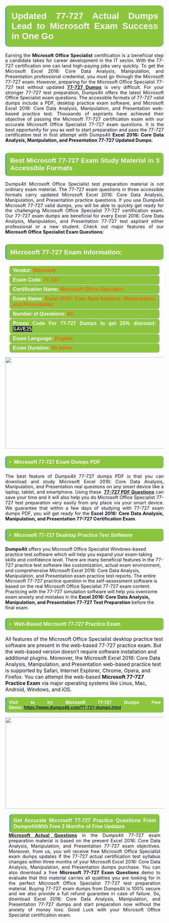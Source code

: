 
<h1 style="text-align: justify;"><span style="font-family:Arial,Helvetica,sans-serif;"><strong><span style="display: block; color: #FFFFFF; background: #8cc63f; border: 0.5px solid #AED6F1; border-left: 3px solid #3498DB; padding: .6em; border-radius: 0.5em;">Updated 77-727 Actual Dumps Lead to Microsoft Exam Success in One Go </span></strong></span></h1>

<p style="margin: 0in 0.0001pt; text-align: justify;"><span style="font-size:11pt"><span style="line-height:115%"><span sans-serif="" style="font-family:Calibri,"><span style="color:#0e101a">Earning the <strong>Microsoft Office Specialist</strong> certification is a beneficial step a candidate takes for career development in the IT sector. With the 77-727 certification one can land high-paying jobs very quickly. To get the Microsoft Excel 2016: Core Data Analysis, Manipulation, and Presentation professional credential, you must go through the Microsoft 77-727 exam. However, preparing for the Microsoft Office Specialist 77-727 test without updated </span><strong><span calibri="" style="font-family:"><span style="color:red"><a href="https://www.dumps4it.com/77-727-dumps.html">77-727 Dumps</a></span></span></strong><span style="color:#0e101a"> is very difficult. For your stronger 77-727 test preparation, Dumps4it offers the latest Microsoft Office Specialist exam questions. The accessible formats of 77-727 valid dumps include a PDF, desktop practice exam software, and Microsoft Excel 2016: Core Data Analysis, Manipulation, and Presentation web-based practice test. Thousands of aspirants have achieved their objective of passing the Microsoft 77-727 certification exam with our accurate Microsoft Office Specialist 77-727 exam questions. It is the best opportunity for you as well to start preparation and pass the 77-727 certification test in first attempt with Dumps4it <strong>Excel 2016: Core Data Analysis, Manipulation, and Presentation 77-727 Updated Dumps</strong>.</span></span></span></span></p>

<h2 style="text-align: justify;"><span style="font-family:Arial,Helvetica,sans-serif;"><strong><span style="display: block; color: #FFFFFF; background: #8cc63f; border: 0.5px solid #AED6F1; border-left: 3px solid #3498DB; padding: .6em; border-radius: 0.5em;">Best Microsoft 77-727 Exam Study Material in 3 Accessible Formats</span></strong></span></h2>

<p style="text-align: justify;"><span style="font-size:11pt"><span style="line-height:115%"><span sans-serif="" style="font-family:Calibri,"><span style="color:#0e101a">Dumps4it Microsoft Office Specialist test preparation material is not ordinary exam material. The 77-727 exam questions in three accessible formats carry updated Microsoft Excel 2016: Core Data Analysis, Manipulation, and Presentation practice questions. If you use Dumps4it Microsoft 77-727 valid dumps, you will be able to quickly get ready for the challenging Microsoft Office Specialist 77-727 certification exam. Our 77-727 exam dumps are beneficial for every Excel 2016: Core Data Analysis, Manipulation, and Presentation 77-727 test aspirant either professional or a new student. Check out major features of our <strong>Microsoft Office Specialist Exam Questions</strong>:</span></span></span></span><span style="font-size:11pt"><span style="line-height:normal"><span sans-serif="" style="font-family:Calibri,"><span style="font-size:12.0pt"><span style="color:#0e101a"><span style="font-size:12pt"><span new="" roman="" style="font-family:" times=""><span calibri="" style="font-family:"><span style="color:#0e101a"><span style="font-size:14px;"> </span></span></span></span></span></span></span></span></span></span></p>

<h2 style="text-align: justify;"><span style="font-family:Arial,Helvetica,sans-serif;"><strong><span style="display: block; color: #FFFFFF; background: #8cc63f; border: 0.5px solid #AED6F1; border-left: 3px solid #3498DB; padding: .6em; border-radius: 0.5em;">Microsoft 77-727 Exam Information:</span></strong></span></h2>

<div style="margin: 0cm 10pt; background: rgb(140, 198, 63); border: 1px solid rgb(204, 204, 204); padding: 5px 10px; border-radius: 0.5em; text-align: justify;"><span style="font-family:Arial,Helvetica,sans-serif;"><span style="font-size: 11pt;"><span style="line-height: normal;"><strong><span style="font-size: 12.0pt;"><span style="color: #FFFFFF;">Vendor:</span> <span style="color: #FF6106;">Microsoft</span></span></strong></span></span></span></div>

<div style="margin: 0cm 10pt; background: rgb(140, 198, 63); border: 1px solid rgb(204, 204, 204); padding: 5px 10px; border-radius: 0.5em; text-align: justify;"><span style="font-family:Arial,Helvetica,sans-serif;"><span style="font-size: 11pt;"><span style="line-height: normal;"><strong><span style="font-size: 12.0pt;"><span style="color: #FFFFFF;">Exam Code:</span> <span style="color: #FF6106;">77-727</span></span></strong></span></span></span></div>

<div style="margin: 0cm 10pt; background: rgb(140, 198, 63); border: 1px solid rgb(204, 204, 204); padding: 5px 10px; border-radius: 0.5em; text-align: justify;"><span style="font-family:Arial,Helvetica,sans-serif;"><span style="font-size: 11pt;"><span style="line-height: normal;"><strong><span style="font-size: 12.0pt;"><span style="color: #FFFFFF;">Certification Name:</span> <span style="color: #FF6106;">Microsoft Office Specialist</span></span></strong></span></span></span></div>

<div style="margin: 0cm 10pt; background: rgb(140, 198, 63); border: 1px solid rgb(204, 204, 204); padding: 5px 10px; border-radius: 0.5em; text-align: justify;"><span style="font-family:Arial,Helvetica,sans-serif;"><span style="font-size: 11pt;"><span style="line-height: normal;"><strong><span style="font-size: 12.0pt;"><span style="color: #FFFFFF;">Exam Name:</span> <span style="color: #FF6106;">Excel 2016: Core Data Analysis, Manipulation, and Presentation</span></span></strong></span></span></span></div>

<div style="margin: 0cm 10pt; background: rgb(140, 198, 63); border: 1px solid rgb(204, 204, 204); padding: 5px 10px; border-radius: 0.5em; text-align: justify;"><span style="font-family:Arial,Helvetica,sans-serif;"><span style="font-size: 11pt;"><span style="line-height: normal;"><strong><span style="font-size: 12.0pt;"><span style="color: #FFFFFF;">Number of Questions: </span><span style="color: #FF6106;">60</span></span></strong></span></span></span></div>

<div style="margin: 0cm 10pt; background: rgb(140, 198, 63); border: 1px solid rgb(204, 204, 204); padding: 5px 10px; border-radius: 0.5em; text-align: justify;"><span style="font-family:Arial,Helvetica,sans-serif;"><span style="font-size: 11pt;"><span style="line-height: normal;"><strong><span style="font-size: 12.0pt;"><span style="color: #FFFFFF;">Promo Code For 77-727 Dumps to get 25% discount: </span><span style="color:#FFFFFF;"><span style="background-color:#000000;">SAVE25</span></span></span></strong></span></span></span></div>

<div style="margin: 0cm 10pt; background: rgb(140, 198, 63); border: 1px solid rgb(204, 204, 204); padding: 5px 10px; border-radius: 0.5em; text-align: justify;"><span style="font-family:Arial,Helvetica,sans-serif;"><span style="font-size: 11pt;"><span style="line-height: normal;"><strong><span style="font-size: 12.0pt;"><span style="color: #FFFFFF;">Exam Language:</span> <span style="color: #FF6106;">English</span></span></strong></span></span></span></div>

<div style="margin: 0cm 10pt; background: rgb(140, 198, 63); border: 1px solid rgb(204, 204, 204); padding: 5px 10px; border-radius: 0.5em; text-align: justify;"><span style="font-family:Arial,Helvetica,sans-serif;"><span style="font-size: 11pt;"><span style="line-height: normal;"><strong><span style="font-size: 12.0pt;"><span style="color: #FFFFFF;">Exam Duration: </span><span style="color: #FF6106;">90 mints</span></span></strong></span></span></span></div>

<p style="text-align: center;"><a href="https://www.dumps4it.com/77-727-dumps.html"><img src="https://i.imgur.com/a474NNd.jpg" style="height: 290px; width: 700px;" /></a></p>

<h3 style="text-align: justify;"><span style="font-family:Arial,Helvetica,sans-serif;"><strong><span style="display: block; color: #FFFFFF; background: #8cc63f; border: 0.5px solid #AED6F1; border-left: 3px solid #3498DB; padding: .6em; border-radius: 0.5em;">•  Microsoft 77-727 Exam Dumps PDF</span></strong></span></h3>

<p style="text-align:justify; margin-right:0in; margin-left:0in"><span style="font-size:11pt"><span style="line-height:115%"><span sans-serif="" style="font-family:Calibri,"><span style="color:#0e101a">The best feature of Dumps4it 77-727 dumps PDF is that you can download and study Microsoft Excel 2016: Core Data Analysis, Manipulation, and Presentation real questions on any smart device like a laptop, tablet, and smartphone. Using these <strong> <a href="https://www.dumps4it.com/77-727-dumps.html">77-727 PDF Questions</a></strong> can save your time and it will also help you do Microsoft Office Specialist 77-727 test preparation very easily from any place via your smart device. We guarantee that within a few days of studying with 77-727 exam dumps PDF, you will get ready for the <strong>Excel 2016: Core Data Analysis, Manipulation, and Presentation 77-727 Certification Exam</strong>.</span></span></span></span></p>

<h3 style="text-align: justify;"><span style="font-family:Arial,Helvetica,sans-serif;"><strong><span style="display: block; color: #FFFFFF; background: #8cc63f; border: 0.5px solid #AED6F1; border-left: 3px solid #3498DB; padding: .6em; border-radius: 0.5em;">•  Microsoft 77-727 Desktop Practice Test Software </span></strong></span></h3>

<p><span style="font-size:11pt"><span style="line-height:115%"><span sans-serif="" style="font-family:Calibri,"><span style="color:#0e101a"><strong>Dumps4it</strong> offers you Microsoft Office Specialist Windows-based practice test software which will help you expand your exam-taking skills and confidence level. There are many beneficial features in the 77-727 practice test software like customization, actual exam environment, and comprehensive Microsoft Excel 2016: Core Data Analysis, Manipulation, and Presentation exam practice test reports. The entire Microsoft 77-727 practice question in the self-assessment software is based on the real Microsoft Office Specialist 77-727 exam content. Practicing with the 77-727 simulation software will help you overcome exam anxiety and mistakes in the <strong>Excel 2016: Core Data Analysis, Manipulation, and Presentation 77-727 Test Preparation</strong> before the final exam.</span></span></span></span></p>

<h3 style="text-align: justify;"><span style="font-family:Arial,Helvetica,sans-serif;"><strong><span style="display: block; color: #FFFFFF; background: #8cc63f; border: 0.5px solid #AED6F1; border-left: 3px solid #3498DB; padding: .6em; border-radius: 0.5em;">•  Web-Based Microsoft 77-727 Practice Exam </span></strong></span></h3>

<p><span style="font-size:12pt"><span new="" roman="" style="font-family:" times=""><span calibri="" style="font-family:"><span style="color:#0e101a">All features of the Microsoft Office Specialist desktop practice test software are present in the web-based 77-727 practice exam. But the web-based version doesn’t require software installation and additional plugins. Moreover, the Microsoft Excel 2016: Core Data Analysis, Manipulation, and Presentation web-based practice test is supported by Safari, Internet Explorer, Chrome, Opera, and Firefox. You can attempt the web-based <strong>Microsoft 77-727 Practice Exam</strong> via major operating systems like Linux, Mac, Android, Windows, and iOS.</span></span></span></span></p>

<p style="text-align:justify; margin-right:0in; margin-left:0in"><span style="font-family:Arial,Helvetica,sans-serif;"><strong><span style="display: block; color: #FFFFFF; background: #8cc63f; border: 0.5px solid #AED6F1; border-left: 3px solid #3498DB; padding: .6em; border-radius: 0.5em;"><span ms="" trebuchet="">Visit to try Microsoft 77-727 Dumps Free Demo: </span><a href="https://www.dumps4it.com/77-727-dumps.html" ms="" trebuchet="">https://www.dumps4it.com/77-727-dumps.html</a></span></strong></span></p>

<p style="margin: 0in 0.0001pt; text-align: center;"><a href="https://www.dumps4it.com/77-727-dumps.html"><img src="https://i.imgur.com/tHvwmqt.jpg" style="height: 290px; width: 700px;" /></a></p>

<p style="margin: 0in 0.0001pt; text-align: center;"> </p>

<h3 style="margin: 0in 10pt; text-align: justify;"><span style="font-family:Arial,Helvetica,sans-serif;"><strong><span style="display: block; color: #FFFFFF; background: #8cc63f; border: 0.5px solid #AED6F1; border-left: 3px solid #3498DB; padding: .6em; border-radius: 0.5em;">Get Accurate Microsoft 77-727 Practice Questions From Dumps4itWith Free 3 Months of Free Updates</span></strong></span></h3>

<p style="text-align:justify; margin:0in 8pt"><span style="font-size:11pt"><span style="line-height:115%"><span sans-serif="" style="font-family:Calibri,"><span style="color:#0e101a"><a href="https://www.dumps4it.com/microsoft-real-exams.html"><strong>Microsoft Actual Questions</strong></a> in the Dumps4it 77-727 exam preparation material is based on the present Excel 2016: Core Data Analysis, Manipulation, and Presentation 77-727 exam objectives. Moreover, from us, you will receive free Microsoft Office Specialist exam dumps updates if the 77-727 actual certification test syllabus changes within three months of your Microsoft Excel 2016: Core Data Analysis, Manipulation, and Presentation dumps purchase. You can also download a free<strong> Microsoft 77-727 Exam Questions</strong> demo to evaluate that this material carries all qualities you are looking for in the perfect Microsoft Office Specialist 77-727 test preparation material. Buying 77-727 exam dumps from Dumps4it is 100% secure and we also provide a full refund guarantee in case of failure. So, download Excel 2016: Core Data Analysis, Manipulation, and Presentation 77-727 dumps and start preparation now without the anxiety of money loss. Good Luck with your Microsoft Office Specialist certification exam.</span></span></span></span></p>
<gdiv></gdiv><gdiv></gdiv><gdiv></gdiv><gdiv></gdiv><gdiv></gdiv><gdiv></gdiv><gdiv></gdiv><gdiv></gdiv><gdiv></gdiv><gdiv></gdiv><gdiv></gdiv><gdiv></gdiv><gdiv></gdiv><gdiv></gdiv><gdiv></gdiv><gdiv></gdiv><gdiv></gdiv><gdiv></gdiv><gdiv></gdiv><gdiv></gdiv><gdiv></gdiv><gdiv></gdiv><gdiv></gdiv><gdiv></gdiv><gdiv></gdiv><gdiv></gdiv><gdiv></gdiv><gdiv></gdiv><gdiv></gdiv><gdiv></gdiv>
